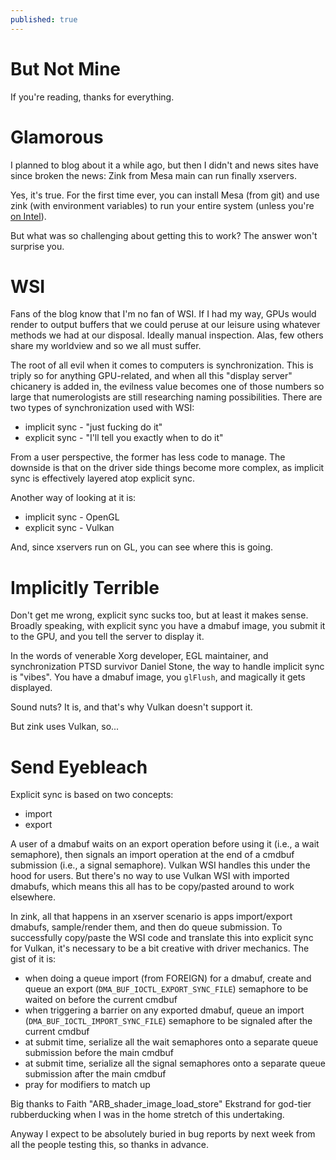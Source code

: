 ```yaml
---
published: true
---
```

# But Not Mine

If you're reading, thanks for everything.

# Glamorous

I planned to blog about it a while ago, but then I didn't and news sites have since broken the news: Zink from Mesa main can run finally xservers.

Yes, it's true. For the first time ever, you can install Mesa (from git) and use zink (with environment variables) to run your entire system (unless you're [on Intel](https://gitlab.freedesktop.org/mesa/mesa/-/merge_requests/24700)).

But what was so challenging about getting this to work? The answer won't surprise you.

# WSI
Fans of the blog know that I'm no fan of WSI. If I had my way, GPUs would render to output buffers that we could peruse at our leisure using whatever methods we had at our disposal. Ideally manual inspection. Alas, few others share my worldview and so we all must suffer.

The root of all evil when it comes to computers is synchronization. This is triply so for anything GPU-related, and when all this "display server" chicanery is added in, the evilness value becomes one of those numbers so large that numerologists are still researching naming possibilities. There are two types of synchronization used with WSI:
* implicit sync - "just fucking do it"
* explicit sync - "I'll tell you exactly when to do it"

From a user perspective, the former has less code to manage. The downside is that on the driver side things become more complex, as implicit sync is effectively layered atop explicit sync.

Another way of looking at it is:
* implicit sync - OpenGL
* explicit sync - Vulkan

And, since xservers run on GL, you can see where this is going.

# Implicitly Terrible
Don't get me wrong, explicit sync sucks too, but at least it makes sense. Broadly speaking, with explicit sync you have a dmabuf image, you submit it to the GPU, and you tell the server to display it.

In the words of venerable Xorg developer, EGL maintainer, and synchronization PTSD survivor Daniel Stone, the way to handle implicit sync is "vibes". You have a dmabuf image, you `glFlush`, and magically it gets displayed.

Sound nuts? It is, and that's why Vulkan doesn't support it.

But zink uses Vulkan, so...

# Send Eyebleach
Explicit sync is based on two concepts:
* import
* export

A user of a dmabuf waits on an export operation before using it (i.e., a wait semaphore), then signals an import operation at the end of a cmdbuf submission (i.e., a signal semaphore). Vulkan WSI handles this under the hood for users. But there's no way to use Vulkan WSI with imported dmabufs, which means this all has to be copy/pasted around to work elsewhere.

In zink, all that happens in an xserver scenario is apps import/export dmabufs, sample/render them, and then do queue submission. To successfully copy/paste the WSI code and translate this into explicit sync for Vulkan, it's necessary to be a bit creative with driver mechanics. The gist of it is:
* when doing a queue import (from FOREIGN) for a dmabuf, create and queue an export (`DMA_BUF_IOCTL_EXPORT_SYNC_FILE`) semaphore to be waited on before the current cmdbuf
* when triggering a barrier on any exported dmabuf, queue an import (`DMA_BUF_IOCTL_IMPORT_SYNC_FILE`) semaphore to be signaled after the current cmdbuf
* at submit time, serialize all the wait semaphores onto a separate queue submission before the main cmdbuf
* at submit time, serialize all the signal semaphores onto a separate queue submission after the main cmdbuf
* pray for modifiers to match up

Big thanks to Faith "ARB_shader_image_load_store" Ekstrand for god-tier rubberducking when I was in the home stretch of this undertaking.

Anyway I expect to be absolutely buried in bug reports by next week from all the people testing this, so thanks in advance.
